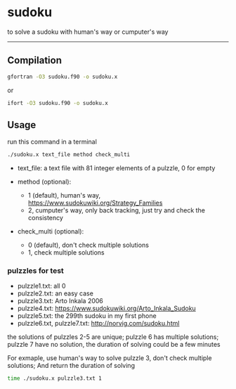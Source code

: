 # sudoku
to solve a sudoku with human's way or cumputer's way

-----------------------------
## Compilation
```bash
gfortran -O3 sudoku.f90 -o sudoku.x
```
or

```bash
ifort -O3 sudoku.f90 -o sudoku.x
```

## Usage
run this command in a terminal

```bash
./sudoku.x text_file method check_multi
```

* text_file: a text file with 81 integer elements of a pulzzle, 0 for empty

* method (optional):
  * 1 (default), human's way, https://www.sudokuwiki.org/Strategy_Families
  * 2, cumputer's way, only back tracking, just try and check the consistency

* check_multi (optional): 
  * 0 (default), don't check multiple solutions
  * 1, check multiple solutions


### pulzzles for test
* pulzzle1.txt: all 0
* pulzzle2.txt: an easy case
* pulzzle3.txt: Arto Inkala 2006
* pulzzle4.txt: https://www.sudokuwiki.org/Arto_Inkala_Sudoku
* pulzzle5.txt: the 299th sudoku in my first phone
* pulzzle6.txt, pulzzle7.txt: http://norvig.com/sudoku.html

the solutions of pulzzles 2-5 are unique; pulzzle 6 has multiple solutions; pulzzle 7 have no solution, the duration of solving could be a few minutes

For exmaple, use human's way to solve pulzzle 3, don't check multiple solutions; And return the duration of solving

```bash
time ./sudoku.x pulzzle3.txt 1
```
